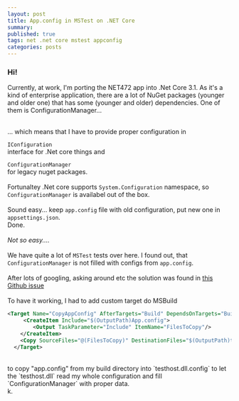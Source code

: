 ```yaml
---
layout: post
title: App.config in MSTest on .NET Core
summary:
published: true
tags: net .net core mstest appconfig
categories: posts
---
```


### Hi!

Currently, at work, I'm porting the NET472 app into .Net Core 3.1. As it's a kind of enterprise application, there are a lot of NuGet packages (younger and older one) that has some (younger and older) dependencies. One of them is ConfigurationManager...
<br>
<!--more-->
<br>
... which means that I have to provide proper configuration in
<br>

`IConfiguration`
<br>
interface for .Net core things and
<br>

`ConfigurationManager`
<br>
for legacy nuget packages.
<br><br>
Fortunaltey .Net core supports `System.Configuration` namespace, so `ConfigurationManager` is availabel out of the box.
<br>
<br>
Sound easy... keep `app.config` file with old configuration, put new one in `appsettings.json`.
<br>
Done.
<br>
<br>
*Not so easy....*
<br>
<br>
We have quite a lot of `MSTest` tests over here. I found out, that `ConfigurationManager` is not filled with configs from `app.config`.
<br>
<br>
After lots of googling, asking around etc the solution was found in [this Github issue](http://github.com/microsoft/testfx/issues/348)
<br>
<br>
To have it working, I had to add custom target do MSBuild

```xml
<Target Name="CopyAppConfig" AfterTargets="Build" DependsOnTargets="Build">
     <CreateItem Include="$(OutputPath)App.config">
        <Output TaskParameter="Include" ItemName="FilesToCopy"/>
    </CreateItem>
    <Copy SourceFiles="@(FilesToCopy)" DestinationFiles="$(OutputPath)testhost.dll.config" />
  </Target>
```
<br>
to copy "app.config" from my build directory into `testhost.dll.config` to let the `testhost.dll` read my whole configuration and fill `ConfigurationManager` with proper data.
<br>
k.